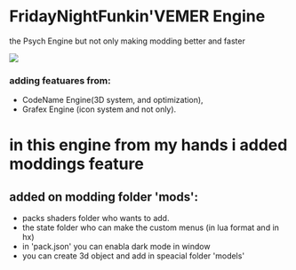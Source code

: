 # FridayNightFunkin'VEMER Engine
 the Psych Engine but not only making modding better and faster

![](https://github.com/alexforges/theImagesDemonstartion/blob/main/logoVEMER-Engine.jpg)
### adding featuares from:
  * CodeName Engine(3D system, and optimization),
  * Grafex Engine (icon system and not only).

# in this engine from my hands i added moddings feature
  ## added on modding folder 'mods':
  * packs shaders folder who wants to add.
  * the state folder who can make the custom menus (in lua format and in hx)
  * in 'pack.json' you can enabla dark mode in window
  * you can create 3d object and add in speacial folder 'models'

